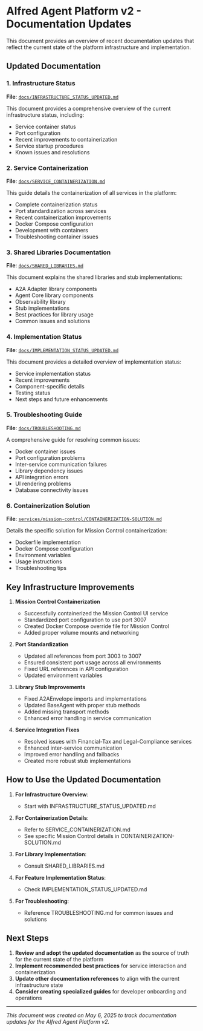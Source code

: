 # Alfred Agent Platform v2 - Documentation Updates

This document provides an overview of recent documentation updates that reflect the current state of the platform infrastructure and implementation.

## Updated Documentation

### 1. Infrastructure Status
**File**: [`docs/INFRASTRUCTURE_STATUS_UPDATED.md`](docs/INFRASTRUCTURE_STATUS_UPDATED.md)

This document provides a comprehensive overview of the current infrastructure status, including:
- Service container status
- Port configuration
- Recent improvements to containerization
- Service startup procedures
- Known issues and resolutions

### 2. Service Containerization
**File**: [`docs/SERVICE_CONTAINERIZATION.md`](docs/SERVICE_CONTAINERIZATION.md)

This guide details the containerization of all services in the platform:
- Complete containerization status
- Port standardization across services
- Recent containerization improvements
- Docker Compose configuration
- Development with containers
- Troubleshooting container issues

### 3. Shared Libraries Documentation
**File**: [`docs/SHARED_LIBRARIES.md`](docs/SHARED_LIBRARIES.md)

This document explains the shared libraries and stub implementations:
- A2A Adapter library components
- Agent Core library components
- Observability library
- Stub implementations
- Best practices for library usage
- Common issues and solutions

### 4. Implementation Status
**File**: [`docs/IMPLEMENTATION_STATUS_UPDATED.md`](docs/IMPLEMENTATION_STATUS_UPDATED.md)

This document provides a detailed overview of implementation status:
- Service implementation status
- Recent improvements
- Component-specific details
- Testing status
- Next steps and future enhancements

### 5. Troubleshooting Guide
**File**: [`docs/TROUBLESHOOTING.md`](docs/TROUBLESHOOTING.md)

A comprehensive guide for resolving common issues:
- Docker container issues
- Port configuration problems
- Inter-service communication failures
- Library dependency issues
- API integration errors
- UI rendering problems
- Database connectivity issues

### 6. Containerization Solution
**File**: [`services/mission-control/CONTAINERIZATION-SOLUTION.md`](services/mission-control/CONTAINERIZATION-SOLUTION.md)

Details the specific solution for Mission Control containerization:
- Dockerfile implementation
- Docker Compose configuration
- Environment variables
- Usage instructions
- Troubleshooting tips

## Key Infrastructure Improvements

1. **Mission Control Containerization**
   - Successfully containerized the Mission Control UI service
   - Standardized port configuration to use port 3007
   - Created Docker Compose override file for Mission Control
   - Added proper volume mounts and networking

2. **Port Standardization**
   - Updated all references from port 3003 to 3007
   - Ensured consistent port usage across all environments
   - Fixed URL references in API configuration
   - Updated environment variables

3. **Library Stub Improvements**
   - Fixed A2AEnvelope imports and implementations
   - Updated BaseAgent with proper stub methods
   - Added missing transport methods
   - Enhanced error handling in service communication

4. **Service Integration Fixes**
   - Resolved issues with Financial-Tax and Legal-Compliance services
   - Enhanced inter-service communication
   - Improved error handling and fallbacks
   - Created more robust stub implementations

## How to Use the Updated Documentation

1. **For Infrastructure Overview**:
   - Start with INFRASTRUCTURE_STATUS_UPDATED.md

2. **For Containerization Details**:
   - Refer to SERVICE_CONTAINERIZATION.md
   - See specific Mission Control details in CONTAINERIZATION-SOLUTION.md

3. **For Library Implementation**:
   - Consult SHARED_LIBRARIES.md

4. **For Feature Implementation Status**:
   - Check IMPLEMENTATION_STATUS_UPDATED.md

5. **For Troubleshooting**:
   - Reference TROUBLESHOOTING.md for common issues and solutions

## Next Steps

1. **Review and adopt the updated documentation** as the source of truth for the current state of the platform
2. **Implement recommended best practices** for service interaction and containerization
3. **Update other documentation references** to align with the current infrastructure state
4. **Consider creating specialized guides** for developer onboarding and operations

---

*This document was created on May 6, 2025 to track documentation updates for the Alfred Agent Platform v2.*